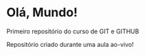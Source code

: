 # Olá, Mundo!
 Primeiro repositório do curso de GIT e GITHUB

 Repositório criado durante uma aula ao-vivo!
